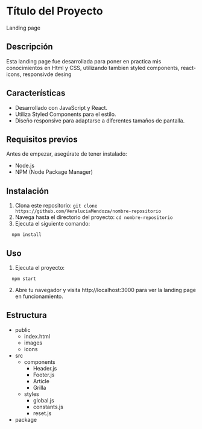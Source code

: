 # Título del Proyecto
Landing page 


## Descripción

Esta landing page fue desarrollada para poner en practica mis conocimientos en Html y CSS, utilizando tambien styled components, react-icons, responsivde desing 

## Características
- Desarrollado con JavaScript y React.
- Utiliza Styled Components para el estilo.
- Diseño responsive para adaptarse a diferentes tamaños de pantalla.

## Requisitos previos
Antes de empezar, asegúrate de tener instalado:

- Node.js
- NPM (Node Package Manager)

## Instalación
1. Clona este repositorio: `git clone https://github.com/VeraluciaMendoza/nombre-repositorio`
2. Navega hasta el directorio del proyecto: `cd nombre-repositorio`
3. Ejecuta el siguiente comando:

  ```shell
    npm install
  ```

## Uso
1. Ejecuta el proyecto:
  ```shell
    npm start
  ```
2. Abre tu navegador y visita http://localhost:3000 para ver la landing page en funcionamiento.
<!-- Ejecuta el siguiente comando: -->


## Estructura
- public
  - index.html
  - images
  - icons
- src
  - components
    - Header.js
    - Footer.js
    - Article
    - Grilla
  - styles
    - global.js
    - constants.js
    - reset.js
- package


